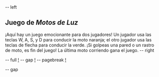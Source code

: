 -- left
## Juego de _Motos de Luz_
¡Aquí hay un juego emocionante para dos jugadores! Un jugador usa las teclas W, A, S, y D para conducir la moto naranja; el otro jugador usa las teclas de flecha para conducir la verde. ¡Si golpeas una pared o un rastro de moto, es fin del juego! La última moto corriendo gana el juego.
-- right

-- full
[!](p44-lightBike.png)
-- gap
[!](p44-listing1a.png)
-- pagebreak
[!](p44-listing1b.png)

-- gap